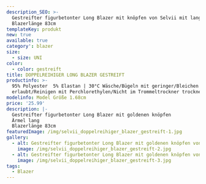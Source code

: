 ```yaml
---
description_SEO: >-
  Gestreifter figurbetonter Long Blazer mit knöpfen von Selvii mit langen Ärmel.
  Blazerlänge 83cm
templateKey: produkt
new: true
available: true
category': blazer
size:
  - size: UNI
color:
  - color: gestreift
title: DOPPELREIHIGER LONG BLAZER GESTREIFT
productinfo: >-
  95% Polyester  5% Elastan | 30°C Wäsche/Bügeln mit geringer/Bleichen nicht
  erlaubt/Reinigen mit Perchlorethylen/Nicht im Trommeltrockner trocknen
modelinfo: Model Größe 1.68cm
price: '25.99'
description: |-
  Gestreifter figurbetonter Long Blazer mit goldenen knöpfen
  Ärmel lang
  Blazerlänge 83cm
featuredImage: /img/selvii_doppelreihiger_blazer_gestreift-1.jpg
gallery:
  - alt: Gestreifter figurbetonter Long Blazer mit goldenen knöpfen von Selvii
    image: /img/selvii_doppelreihiger_blazer_gestreift-2.jpg
  - alt: Gestreifter figurbetonter Long Blazer mit goldenen knöpfen von Selvii
    image: /img/selvii_doppelreihiger_blazer_gestreift-3.jpg
tags:
  - Blazer
---
```


